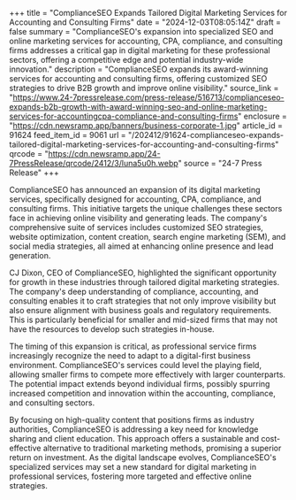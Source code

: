 +++
title = "ComplianceSEO Expands Tailored Digital Marketing Services for Accounting and Consulting Firms"
date = "2024-12-03T08:05:14Z"
draft = false
summary = "ComplianceSEO's expansion into specialized SEO and online marketing services for accounting, CPA, compliance, and consulting firms addresses a critical gap in digital marketing for these professional sectors, offering a competitive edge and potential industry-wide innovation."
description = "ComplianceSEO expands its award-winning services for accounting and consulting firms, offering customized SEO strategies to drive B2B growth and improve online visibility."
source_link = "https://www.24-7pressrelease.com/press-release/516713/complianceseo-expands-b2b-growth-with-award-winning-seo-and-online-marketing-services-for-accountingcpa-compliance-and-consulting-firms"
enclosure = "https://cdn.newsramp.app/banners/business-corporate-1.jpg"
article_id = 91624
feed_item_id = 9061
url = "/202412/91624-complianceseo-expands-tailored-digital-marketing-services-for-accounting-and-consulting-firms"
qrcode = "https://cdn.newsramp.app/24-7PressRelease/qrcode/2412/3/luna5u0h.webp"
source = "24-7 Press Release"
+++

<p>ComplianceSEO has announced an expansion of its digital marketing services, specifically designed for accounting, CPA, compliance, and consulting firms. This initiative targets the unique challenges these sectors face in achieving online visibility and generating leads. The company's comprehensive suite of services includes customized SEO strategies, website optimization, content creation, search engine marketing (SEM), and social media strategies, all aimed at enhancing online presence and lead generation.</p><p>CJ Dixon, CEO of ComplianceSEO, highlighted the significant opportunity for growth in these industries through tailored digital marketing strategies. The company's deep understanding of compliance, accounting, and consulting enables it to craft strategies that not only improve visibility but also ensure alignment with business goals and regulatory requirements. This is particularly beneficial for smaller and mid-sized firms that may not have the resources to develop such strategies in-house.</p><p>The timing of this expansion is critical, as professional service firms increasingly recognize the need to adapt to a digital-first business environment. ComplianceSEO's services could level the playing field, allowing smaller firms to compete more effectively with larger counterparts. The potential impact extends beyond individual firms, possibly spurring increased competition and innovation within the accounting, compliance, and consulting sectors.</p><p>By focusing on high-quality content that positions firms as industry authorities, ComplianceSEO is addressing a key need for knowledge sharing and client education. This approach offers a sustainable and cost-effective alternative to traditional marketing methods, promising a superior return on investment. As the digital landscape evolves, ComplianceSEO's specialized services may set a new standard for digital marketing in professional services, fostering more targeted and effective online strategies.</p>